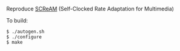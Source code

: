 Reproduce [SCReAM](https://github.com/EricssonResearch/scream) (Self-Clocked Rate Adaptation for Multimedia)

To build:

	$ ./autogen.sh
	$ ./configure
	$ make
